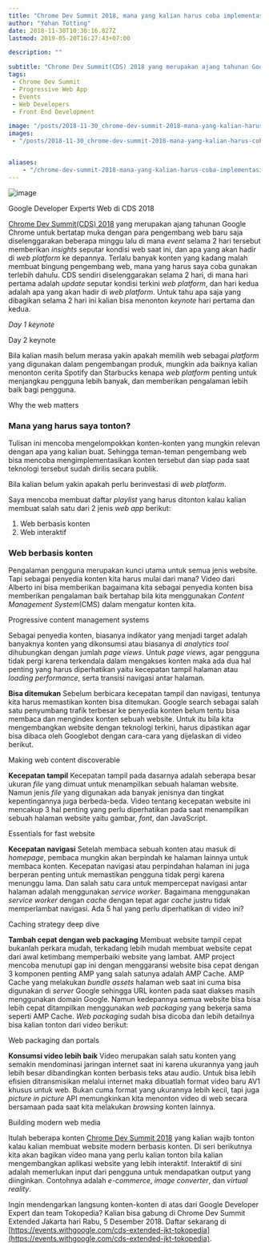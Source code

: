 ```yaml
---
title: "Chrome Dev Summit 2018, mana yang kalian harus coba implementasikan? ( 1 dari 2)"
author: "Yohan Totting"
date: 2018-11-30T10:30:16.827Z
lastmod: 2019-05-20T16:27:43+07:00

description: ""

subtitle: "Chrome Dev Summit(CDS) 2018 yang merupakan ajang tahunan Google Chrome untuk bertatap muka dengan para pengembang web baru saja…"
tags:
 - Chrome Dev Summit 
 - Progressive Web App 
 - Events 
 - Web Developers 
 - Front End Development 

image: "/posts/2018-11-30_chrome-dev-summit-2018-mana-yang-kalian-harus-coba-implementasikan-1-dari-2/images/1.jpeg" 
images:
 - "/posts/2018-11-30_chrome-dev-summit-2018-mana-yang-kalian-harus-coba-implementasikan-1-dari-2/images/1.jpeg" 


aliases:
    - "/chrome-dev-summit-2018-mana-yang-kalian-harus-coba-implementasikan-1-dari-2-fdb3367f6317"
---
```


![image](/posts/2018-11-30_chrome-dev-summit-2018-mana-yang-kalian-harus-coba-implementasikan-1-dari-2/images/1.jpeg)

Google Developer Experts Web di CDS 2018



[Chrome Dev Summit(CDS) 2018](https://developer.chrome.com/devsummit/) yang merupakan ajang tahunan Google Chrome untuk bertatap muka dengan para pengembang web baru saja diselenggarakan beberapa minggu lalu di mana _event_ selama 2 hari tersebut memberikan _insights_ seputar kondisi web saat ini, dan apa yang akan hadir di _web platform_ ke depannya. Terlalu banyak konten yang kadang malah membuat bingung pengembang web, mana yang harus saya coba gunakan terlebih dahulu. CDS sendiri diselenggarakan selama 2 hari, di mana hari pertama adalah _update_ seputar kondisi terkini _web platform_, dan hari kedua adalah apa yang akan hadir di _web platform_. Untuk tahu apa saja yang dibagikan selama 2 hari ini kalian bisa menonton _keynote_ hari pertama dan kedua.




_Day 1 keynote_





Day 2 keynote



Bila kalian masih belum merasa yakin apakah memilih web sebagai _platform_ yang digunakan dalam pengembangan produk, mungkin ada baiknya kalian menonton cerita Spotify dan Starbucks kenapa _web platform_ penting untuk menjangkau pengguna lebih banyak, dan memberikan pengalaman lebih baik bagi pengguna.




Why the web matters



### Mana yang harus saya tonton?

Tulisan ini mencoba mengelompokkan konten-konten yang mungkin relevan dengan apa yang kalian buat. Sehingga teman-teman pengembang web bisa mencoba mengimplementasikan konten tersebut dan siap pada saat teknologi tersebut sudah dirilis secara publik.

Bila kalian belum yakin apakah perlu berinvestasi di _web platform_.

Saya mencoba membuat daftar _playlist_ yang harus ditonton kalau kalian membuat salah satu dari 2 jenis _web app_ berikut:

1.  Web berbasis konten
2.  Web interaktif

### Web berbasis konten

Pengalaman pengguna merupakan kunci utama untuk semua jenis website. Tapi sebagai penyedia konten kita harus mulai dari mana? Video dari Alberto ini bisa memberikan bagaimana kita sebagai penyedia konten bisa memberikan pengalaman baik bertahap bila kita menggunakan _Content Management System_(CMS) dalam mengatur konten kita.




Progressive content management systems



Sebagai penyedia konten, biasanya indikator yang menjadi target adalah banyaknya konten yang dikonsumsi atau biasanya di _analytics tool_ dihubungkan dengan jumlah _page views_. Untuk _page views_, agar pengguna tidak pergi karena terkendala dalam mengakses konten maka ada dua hal penting yang harus diperhatikan yaitu kecepatan tampil halaman atau _loading performance_, serta transisi navigasi antar halaman.

**Bisa ditemukan** Sebelum berbicara kecepatan tampil dan navigasi, tentunya kita harus memastikan konten bisa ditemukan. Google search sebagai salah satu penyumbang trafik terbesar ke penyedia konten belum tentu bisa membaca dan mengindex konten sebuah website. Untuk itu bila kita mengembangkan website dengan teknologi terkini, harus dipastikan agar bisa dibaca oleh Googlebot dengan cara-cara yang dijelaskan di video berikut.




Making web content discoverable



**Kecepatan tampil** Kecepatan tampil pada dasarnya adalah seberapa besar ukuran _file_ yang dimuat untuk menampilkan sebuah halaman website. Namun jenis _file_ yang digunakan ada banyak jenisnya dan tingkat kepentingannya juga berbeda-beda. Video tentang kecepatan website ini mencakup 3 hal penting yang perlu diperhatikan pada saat menampilkan sebuah halaman website yaitu gambar, _font_, dan JavaScript.




Essentials for fast website



**Kecepatan navigasi** Setelah membaca sebuah konten atau masuk di _homepage_, pembaca mungkin akan berpindah ke halaman lainnya untuk membaca konten. Kecepatan navigasi atau perpindahan halaman ini juga berperan penting untuk memastikan pengguna tidak pergi karena menunggu lama. Dan salah satu cara untuk mempercepat navigasi antar halaman adalah menggunakan _service worker_. Bagaimana menggunakan _service worker_ dengan _cache_ dengan tepat agar _cache_ justru tidak memperlambat navigasi. Ada 5 hal yang perlu diperhatikan di video ini?




Caching strategy deep dive



**Tambah cepat dengan web packaging** Membuat website tampil cepat bukanlah perkara mudah, terkadang lebih mudah membuat website cepat dari awal ketimbang memperbaiki website yang lambat. AMP project mencoba menutupi gap ini dengan menggaransi website bisa cepat dengan 3 komponen penting AMP yang salah satunya adalah AMP Cache. AMP Cache yang melakukan _bundle assets_ halaman web saat ini cuma bisa digunakan di _server_ Google sehingga URL konten pada saat diakses masih menggunakan domain Google. Namun kedepannya semua website bisa bisa lebih cepat ditampilkan menggunakan _web packaging_ yang bekerja sama seperti AMP Cache. _Web packaging_ sudah bisa dicoba dan lebih detailnya bisa kalian tonton dari video berikut:




Web packaging dan portals



**Konsumsi video lebih baik** Video merupakan salah satu konten yang semakin mendominasi jaringan internet saat ini karena ukurannya yang jauh lebih besar dibandingkan konten berbasis teks atau audio. Untuk bisa lebih efisien ditransmisikan melalui internet maka dibuatlah format video baru AV1 khusus untuk web. Bukan cuma format yang ukurannya lebih kecil, tapi juga _picture in picture_ API memungkinkan kita menonton video di web secara bersamaan pada saat kita melakukan _browsing_ konten lainnya.




Building modern web media



Itulah beberapa konten [Chrome Dev Summit 2018](https://www.youtube.com/playlist?list=PLNYkxOF6rcIDjlCx1PcphPpmf43aKOAdF) yang kalian wajib tonton kalau kalian membuat website modern berbasis konten. Di seri berikutnya kita akan bagikan video mana yang perlu kalian tonton bila kalian mengembangkan aplikasi website yang lebih interaktif. Interaktif di sini adalah memerlukan input dari pengguna untuk mendapatkan output yang diinginkan. Contohnya adalah _e-commerce_, _image converter_, dan _virtual reality_.

Ingin mendengarkan langsung konten-konten di atas dari Google Developer Expert dan team Tokopedia? Kalian bisa gabung di Chrome Dev Summit Extended Jakarta hari Rabu, 5 Desember 2018. Daftar sekarang di [https://events.withgoogle.com/cds-extended-jkt-tokopedia](https://events.withgoogle.com/cds-extended-jkt-tokopedia).
